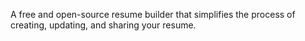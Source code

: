 A free and open-source resume builder that simplifies the process of creating, updating, and sharing your resume.
